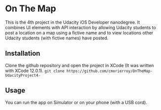 # On The Map
This is the 4th project in the Udacity iOS Developer nanodegree. It combines UI elements with API interaction by allowing Udacity students to post a location on a map using a fictive name and to view locations other Udacity students (with fictive names) have posted.

## Installation
Clone the github repository and open the project in XCode (It was written with XCode 12.0.1).
`git clone https://github.com/cmorierroy/OnTheMap-UdacityProject4-`

## Usage
You can run the app on Simulator or on your phone (with a USB cord).
